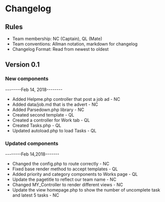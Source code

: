 # Changelog

## Rules

* Team membership:  NC (Captain), QL (Mate)
* Team conventions: Allman notation, markdown for changelog  
* Changelog Format: Read from newest to oldest

## Version 0.1
### New components
--------Feb 14, 2018--------
* Added Helpme.php controller that post a job ad - NC
* Added data/job.md that is the advert - NC
* Added Parsedown.php library - NC
* Created second template - QL
* Created a controller for Work tab - QL
* Created Tasks.php - QL
* Updated autoload.php to load Tasks - QL

### Updated components
--------Feb 14,2018-------
* Changed the config.php to route correctly - NC
* Fixed base render method to accept templates - QL
* Added priority and category components to Works page - QL
* Update the pagetitle to reflect our team name - NC
* Changed MY_Controller to render different views - NC
* Update the view homepage.php to show the number of uncomplete task and latest 5 tasks - NC
